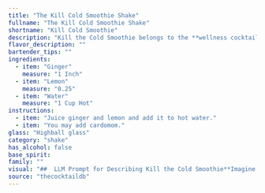 ```yaml
---
title: "The Kill Cold Smoothie Shake"
fullname: "The Kill Cold Smoothie Shake"
shortname: "Kill Cold Smoothie"
description: "Kill the Cold Smoothie belongs to the **wellness cocktail** family, a modern twist on traditional medicinal remedies.  This drink draws inspiration from ancient folk remedies that used ginger and lemon to soothe sore throats and fight colds. "
flavor_description: ""
bartender_tips: ""
ingredients:
  - item: "Ginger"
    measure: "1 Inch"
  - item: "Lemon"
    measure: "0.25"
  - item: "Water"
    measure: "1 Cup Hot"
instructions:
  - item: "Juice ginger and lemon and add it to hot water."
  - item: "You may add cardomom."
glass: "Highball glass"
category: "shake"
has_alcohol: false
base_spirit:
family: ""
visual: "##  LLM Prompt for Describing Kill the Cold Smoothie**Imagine a vibrant, healthy smoothie made with fresh ginger, lemon, and water. Describe its appearance, focusing on the following:*** **Color:** What shades of yellow, orange, or even green does the smoothie have? Is it a pale, bright, or deep color?* **Texture:** Is it smooth and creamy, or does it have chunks of ginger? Is it thick and dense or light and airy?* **Garnish:**  Are there any garnishes like a lemon wedge, a ginger slice, or a sprig of mint?* **Glass:** Is it served in a tall glass, a short glass, or a mason jar? * **Overall impression:** How does the smoothie look to you? Is it refreshing, inviting, or even a little intimidating?**Example:** The Kill the Cold smoothie is a vibrant, almost neon, yellow-orange color. It's thick and slightly frothy, with tiny flecks of ginger visible. A thin slice of lemon and a sprig of mint adorn the rim of the tall glass. The smoothie looks refreshing and invigorating, like a burst of sunshine in a glass. "
source: "thecocktaildb"
---
```


